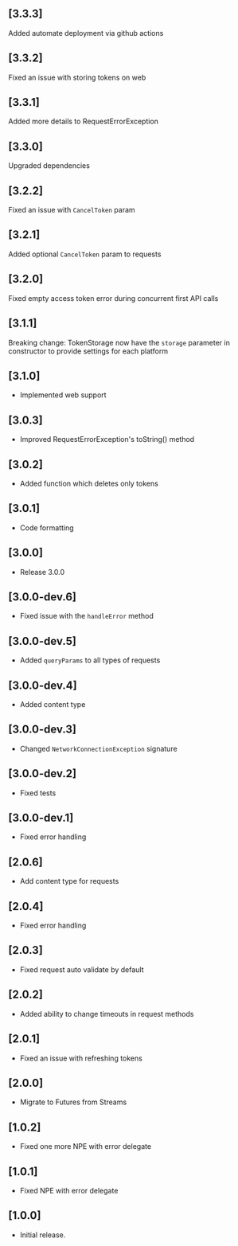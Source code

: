 ## [3.3.3]

Added automate deployment via github actions

## [3.3.2]

Fixed an issue with storing tokens on web

## [3.3.1]

Added more details to RequestErrorException

## [3.3.0]

Upgraded dependencies

## [3.2.2]

Fixed an issue with `CancelToken` param

## [3.2.1]

Added optional `CancelToken` param to requests

## [3.2.0]

Fixed empty access token error during concurrent first API calls

## [3.1.1]

Breaking change:
TokenStorage now have the `storage` parameter in constructor to provide settings for each platform

## [3.1.0]

* Implemented web support

## [3.0.3]

* Improved RequestErrorException's toString() method

## [3.0.2]

* Added function which deletes only tokens

## [3.0.1]

* Code formatting

## [3.0.0]

* Release 3.0.0

## [3.0.0-dev.6]

* Fixed issue with the `handleError` method

## [3.0.0-dev.5]

* Added `queryParams` to all types of requests

## [3.0.0-dev.4]

* Added content type

## [3.0.0-dev.3]

* Changed `NetworkConnectionException` signature

## [3.0.0-dev.2]

* Fixed tests

## [3.0.0-dev.1]

* Fixed error handling

## [2.0.6]

* Add content type for requests

## [2.0.4]

* Fixed error handling

## [2.0.3]

* Fixed request auto validate by default

## [2.0.2]

* Added ability to change timeouts in request methods

## [2.0.1]

* Fixed an issue with refreshing tokens

## [2.0.0]

* Migrate to Futures from Streams

## [1.0.2]

* Fixed one more NPE with error delegate

## [1.0.1]

* Fixed NPE with error delegate

## [1.0.0]

* Initial release.
